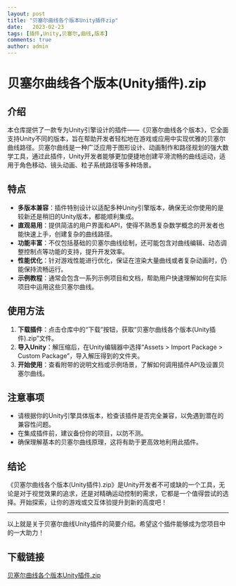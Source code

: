 ```yaml
---
layout: post
title: "贝塞尔曲线各个版本Unity插件zip"
date:   2023-02-23
tags: [插件,Unity,贝塞尔,曲线,版本]
comments: true
author: admin
---
```

# 贝塞尔曲线各个版本(Unity插件).zip

## 介绍
本仓库提供了一款专为Unity引擎设计的插件——《贝塞尔曲线各个版本》，它全面支持Unity不同的版本，旨在帮助开发者轻松地在游戏或应用中实现优雅的贝塞尔曲线路径。贝塞尔曲线是一种广泛应用于图形设计、动画制作和路径规划的强大数学工具，通过此插件，Unity开发者能够更加便捷地创建平滑流畅的曲线运动，适用于角色移动、镜头动画、粒子系统路径等多种场景。

## 特点
- **多版本兼容**：插件特别设计以适配多种Unity引擎版本，确保无论你使用的是较新还是稍旧的Unity版本，都能顺利集成。
- **直观易用**：提供简洁的用户界面和API，使得不熟悉复杂数学概念的开发者也能快速上手，创建复杂的曲线路径。
- **功能丰富**：不仅包括基础的贝塞尔曲线绘制，还可能包含对曲线编辑、动态调整控制点等功能的支持，提升开发效率。
- **性能优化**：针对游戏性能进行优化，保证在渲染大量曲线或者复杂动画时，仍能保持流畅运行。
- **示例教程**：通常会包含一系列示例项目和文档，帮助用户快速理解如何在实际项目中运用这些贝塞尔曲线。

## 使用方法
1. **下载插件**：点击仓库中的“下载”按钮，获取“贝塞尔曲线各个版本(Unity插件).zip”文件。
2. **导入Unity**：解压缩后，在Unity编辑器中选择“Assets > Import Package > Custom Package”，导入解压得到的文件夹。
3. **开始使用**：查看附带的说明文档或示例场景，了解如何调用插件API及设置贝塞尔曲线。

## 注意事项
- 请根据你的Unity引擎具体版本，检查该插件是否完全兼容，以免遇到潜在的兼容性问题。
- 在集成插件前，建议备份你的项目，以防不测。
- 确保理解基本的贝塞尔曲线原理，这将有助于更高效地利用此插件。

## 结论
《贝塞尔曲线各个版本(Unity插件).zip》是Unity开发者不可或缺的一个工具，无论是对于视觉效果的追求，还是对精确运动控制的需求，它都是一个值得尝试的选择。开始探索，让你的游戏或交互体验提升到新的高度吧！

---

以上就是关于贝塞尔曲线Unity插件的简要介绍。希望这个插件能够成为您项目中的一大助力！

## 下载链接

[贝塞尔曲线各个版本Unity插件.zip](https://pan.quark.cn/s/f9024564fed6)